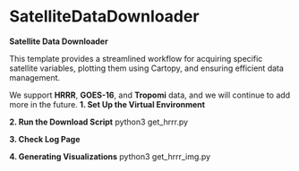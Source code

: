 # SatelliteDataDownloader
**Satellite Data Downloader**

This template provides a streamlined workflow for acquiring specific satellite variables, plotting them using Cartopy, and ensuring efficient data management.

We support **HRRR**, **GOES-16**, and **Tropomi** data, and we will continue to add more in the future.
**1. Set Up the Virtual Environment**


**2. Run the Download Script** 
python3 get_hrrr.py

**3. Check Log Page**

**4. Generating Visualizations** 
python3 get_hrrr_img.py
